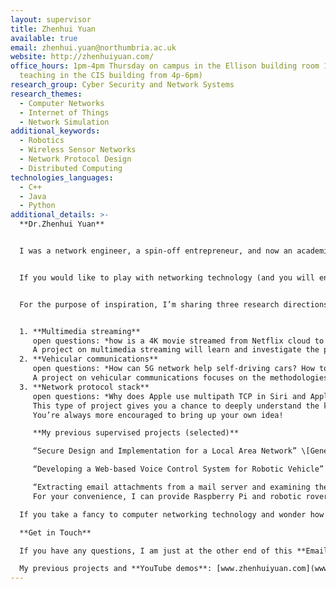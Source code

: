 ```yaml
---
layout: supervisor
title: Zhenhui Yuan
available: true
email: zhenhui.yuan@northumbria.ac.uk
website: http://zhenhuiyuan.com/
office_hours: 1pm-4pm Thursday on campus in the Ellison building room 105 (I’m
  teaching in the CIS building from 4p-6pm)
research_group: Cyber Security and Network Systems
research_themes:
  - Computer Networks
  - Internet of Things
  - Network Simulation
additional_keywords:
  - Robotics
  - Wireless Sensor Networks
  - Network Protocol Design
  - Distributed Computing
technologies_languages:
  - C++
  - Java
  - Python
additional_details: >-
  **Dr.Zhenhui Yuan**


  I was a network engineer, a spin-off entrepreneur, and now an academic at the CyberNets research group in Northumbria University. I have been working on mobile networking technologies for over ten years. In my view, network is a fundamental infrastructure on the planet and plays the same role as gas and electricity. Internet itself is a giant network that consists of millions of computers. 


  If you would like to play with networking technology (and you will enjoy!), I’d love to offer helps and advices (not exactly “supervise”). We can explore some amazing idea together.


  For the purpose of inspiration, I’m sharing three research directions below.


  1. **Multimedia streaming**
     open questions: *how is a 4K movie streamed from Netflix cloud to your mobile? What is the standard video streaming protocol being used Internet? What may happen if the network is poor, e.g. you are on the motor way?* 
     A project on multimedia streaming will learn and investigate the performance of variable streaming protocols. Simulations or real-world tests could be developed to study the quality-of-service or quality-of-experience of different streaming protocols in terms of devices, mobility, video quality, etc.
  2. **Vehicular communications**
     open questions: *How can 5G network help self-driving cars? How to ensure a swarm of UAVs communicate with each other timely and accurately? What are the benefits from vehicle-to-vehicle communications?*
     A project on vehicular communications focuses on the methodologies to interconnect a vehicle with other vehicles, road-side unit, edge, cloud, pedestrians, cyclists and so on. The concept of vehicle is broad including UAVs, robotic rovers, self-driving cars, and underwater vehicles. These vehicles can be used in many applications such as delivery, search and rescue, and sensor data collection. You will design and develop a tailored network for a specific vehicle and prove that your network can satisfy the application’s network demands. 
  3. **Network protocol stack**
     open questions: *Why does Apple use multipath TCP in Siri and Apple maps? Why does Netflix use TCP to stream video instead of UDP? Why does Google Chrome use QUIC protocol? Which routing protocol do you recommend for a team of robotic rovers on Mars? What would be the challenges when you have one UAV to collect data from one thousand sensors on the farm?*
     This type of project gives you a chance to deeply understand the know-how of computer network. You will learn the theories of standard network protocols at multiple OSI layers (application/transport/network/data link/physical layer). You will dive into the algorithms and conduct deep analysis of protocols in terms of QoS (e.g. delay, loss, throughput, fairness, network utilization, etc). You will implement the protocol in either simulation or real-world testbed.
     You’re always more encouraged to bring up your own idea!

     **My previous supervised projects (selected)**

     “Secure Design and Implementation for a Local Area Network” \[General Computing Project]

     “Developing a Web-based Voice Control System for Robotic Vehicle” \[General Computing Project]

     “Extracting email attachments from a mail server and examining the Macros” \[General Computing Project]
     For your convenience, I can provide Raspberry Pi and robotic rovers in case you need for real-world tests.

  If you take a fancy to computer networking technology and wonder how it can change our life, why not drop me an email! I’m always open and happy to have a chat!

  **Get in Touch**

  If you have any questions, I am just at the other end of this **Email**: zhenhui.yuan@northumbria.ac.uk.

  My previous projects and **YouTube demos**: [www.zhenhuiyuan.com](www.zhenhuiyuan.com)
---
```

